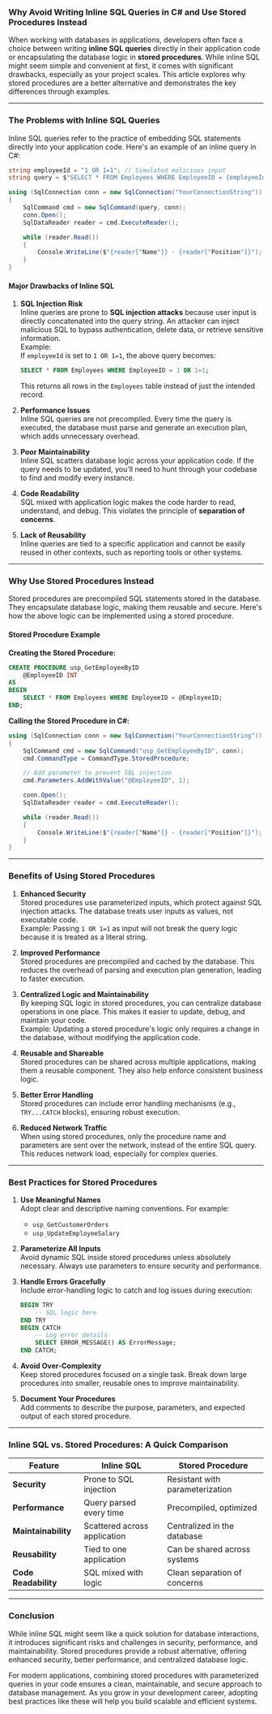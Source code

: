 ### Why Avoid Writing Inline SQL Queries in C# and Use Stored Procedures Instead

When working with databases in applications, developers often face a choice between writing **inline SQL queries** directly in their application code or encapsulating the database logic in **stored procedures**. While inline SQL might seem simple and convenient at first, it comes with significant drawbacks, especially as your project scales. This article explores why stored procedures are a better alternative and demonstrates the key differences through examples.

---

### **The Problems with Inline SQL Queries**

Inline SQL queries refer to the practice of embedding SQL statements directly into your application code. Here's an example of an inline query in C#:

```csharp
string employeeId = "1 OR 1=1"; // Simulated malicious input
string query = $"SELECT * FROM Employees WHERE EmployeeID = {employeeId};";

using (SqlConnection conn = new SqlConnection("YourConnectionString"))
{
    SqlCommand cmd = new SqlCommand(query, conn);
    conn.Open();
    SqlDataReader reader = cmd.ExecuteReader();

    while (reader.Read())
    {
        Console.WriteLine($"{reader["Name"]} - {reader["Position"]}");
    }
}
```

#### **Major Drawbacks of Inline SQL**

1. **SQL Injection Risk**  
   Inline queries are prone to **SQL injection attacks** because user input is directly concatenated into the query string. An attacker can inject malicious SQL to bypass authentication, delete data, or retrieve sensitive information.  
   Example:  
   If `employeeId` is set to `1 OR 1=1`, the above query becomes:  
   ```sql
   SELECT * FROM Employees WHERE EmployeeID = 1 OR 1=1;
   ```
   This returns all rows in the `Employees` table instead of just the intended record.

2. **Performance Issues**  
   Inline SQL queries are not precompiled. Every time the query is executed, the database must parse and generate an execution plan, which adds unnecessary overhead.

3. **Poor Maintainability**  
   Inline SQL scatters database logic across your application code. If the query needs to be updated, you'll need to hunt through your codebase to find and modify every instance.

4. **Code Readability**  
   SQL mixed with application logic makes the code harder to read, understand, and debug. This violates the principle of **separation of concerns**.

5. **Lack of Reusability**  
   Inline queries are tied to a specific application and cannot be easily reused in other contexts, such as reporting tools or other systems.

---

### **Why Use Stored Procedures Instead**

Stored procedures are precompiled SQL statements stored in the database. They encapsulate database logic, making them reusable and secure. Here's how the above logic can be implemented using a stored procedure.

#### **Stored Procedure Example**

**Creating the Stored Procedure:**
```sql
CREATE PROCEDURE usp_GetEmployeeByID
    @EmployeeID INT
AS
BEGIN
    SELECT * FROM Employees WHERE EmployeeID = @EmployeeID;
END;
```

**Calling the Stored Procedure in C#:**
```csharp
using (SqlConnection conn = new SqlConnection("YourConnectionString"))
{
    SqlCommand cmd = new SqlCommand("usp_GetEmployeeByID", conn);
    cmd.CommandType = CommandType.StoredProcedure;

    // Add parameter to prevent SQL injection
    cmd.Parameters.AddWithValue("@EmployeeID", 1);

    conn.Open();
    SqlDataReader reader = cmd.ExecuteReader();

    while (reader.Read())
    {
        Console.WriteLine($"{reader["Name"]} - {reader["Position"]}");
    }
}
```

---

### **Benefits of Using Stored Procedures**

1. **Enhanced Security**  
   Stored procedures use parameterized inputs, which protect against SQL injection attacks. The database treats user inputs as values, not executable code.  
   Example: Passing `1 OR 1=1` as input will not break the query logic because it is treated as a literal string.

2. **Improved Performance**  
   Stored procedures are precompiled and cached by the database. This reduces the overhead of parsing and execution plan generation, leading to faster execution.

3. **Centralized Logic and Maintainability**  
   By keeping SQL logic in stored procedures, you can centralize database operations in one place. This makes it easier to update, debug, and maintain your code.  
   Example: Updating a stored procedure's logic only requires a change in the database, without modifying the application code.

4. **Reusable and Shareable**  
   Stored procedures can be shared across multiple applications, making them a reusable component. They also help enforce consistent business logic.

5. **Better Error Handling**  
   Stored procedures can include error handling mechanisms (e.g., `TRY...CATCH` blocks), ensuring robust execution.

6. **Reduced Network Traffic**  
   When using stored procedures, only the procedure name and parameters are sent over the network, instead of the entire SQL query. This reduces network load, especially for complex queries.

---

### **Best Practices for Stored Procedures**

1. **Use Meaningful Names**  
   Adopt clear and descriptive naming conventions. For example:  
   - `usp_GetCustomerOrders`  
   - `usp_UpdateEmployeeSalary`

2. **Parameterize All Inputs**  
   Avoid dynamic SQL inside stored procedures unless absolutely necessary. Always use parameters to ensure security and performance.

3. **Handle Errors Gracefully**  
   Include error-handling logic to catch and log issues during execution:  
   ```sql
   BEGIN TRY
       -- SQL logic here
   END TRY
   BEGIN CATCH
       -- Log error details
       SELECT ERROR_MESSAGE() AS ErrorMessage;
   END CATCH;
   ```

4. **Avoid Over-Complexity**  
   Keep stored procedures focused on a single task. Break down large procedures into smaller, reusable ones to improve maintainability.

5. **Document Your Procedures**  
   Add comments to describe the purpose, parameters, and expected output of each stored procedure.

---

### **Inline SQL vs. Stored Procedures: A Quick Comparison**

| Feature                 | Inline SQL                      | Stored Procedure                |
|-------------------------|----------------------------------|---------------------------------|
| **Security**            | Prone to SQL injection         | Resistant with parameterization |
| **Performance**         | Query parsed every time         | Precompiled, optimized          |
| **Maintainability**     | Scattered across application    | Centralized in the database     |
| **Reusability**         | Tied to one application         | Can be shared across systems    |
| **Code Readability**    | SQL mixed with logic            | Clean separation of concerns    |

---

### **Conclusion**

While inline SQL might seem like a quick solution for database interactions, it introduces significant risks and challenges in security, performance, and maintainability. Stored procedures provide a robust alternative, offering enhanced security, better performance, and centralized database logic.

For modern applications, combining stored procedures with parameterized queries in your code ensures a clean, maintainable, and secure approach to database management. As you grow in your development career, adopting best practices like these will help you build scalable and efficient systems.

